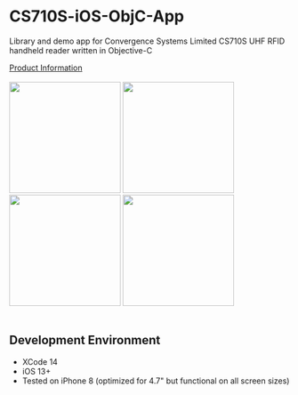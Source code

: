 # CS710S-iOS-ObjC-App

Library and demo app for Convergence Systems Limited CS710S UHF RFID handheld reader written in Objective-C

[Product Information](https://www.convergence.com.hk/cs108/)
<br><br>
<img src="app_img/Home.png" width="200"/>&nbsp;<img src="app_img/Inventory-tag.png" width="200"/><br><img src="app_img/Inventory-barcode.png" width="200"/>&nbsp;<img src="app_img/Settings.png" width="200"/>
<br><br>

## Development Environment
- XCode 14
- iOS 13+
- Tested on iPhone 8 (optimized for 4.7" but functional on all screen sizes) 

